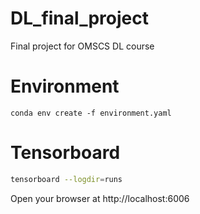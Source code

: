 # DL_final_project
Final project for OMSCS DL course


# Environment
```
conda env create -f environment.yaml
```

# Tensorboard
```bash 
tensorboard --logdir=runs
```
Open your browser at http://localhost:6006